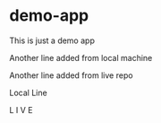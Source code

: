 # demo-app
This is just a demo app

Another line added from local machine

Another line added from live repo

Local Line

L I V E
